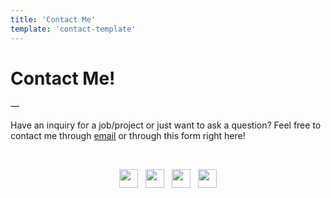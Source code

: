 ```yaml
---
title: 'Contact Me'
template: 'contact-template'
---
```


# Contact Me!

—



Have an inquiry for a job/project or just want to ask a question? Feel free to contact me through [email](mailto:matthew.f.prado@valkyriepcs.com) or through this form right here!


&nbsp;&nbsp;


<p align='center'>
<a href="https://github.com/mapoztate"><img height="30" src="https://user-images.githubusercontent.com/71365470/122693123-4fba5d00-d1ed-11eb-9759-85e584827eb5.png"></a>&nbsp;&nbsp;
<a href="https://twitter.com/mapoztate"><img height="30" src="https://user-images.githubusercontent.com/71365470/122693054-0833d100-d1ed-11eb-9ee5-af4f8efd1746.png"></a>&nbsp;&nbsp;
<a href="https://discord.gg/SWH5NHW"><img height="30" src="https://user-images.githubusercontent.com/71365470/122693230-d40ce000-d1ed-11eb-9928-326dd8ef3778.png"></a>&nbsp;&nbsp;
<a href="https://www.linkedin.com/in/mapoztate/"><img height="30" src="https://user-images.githubusercontent.com/71365470/122693012-d4f14200-d1ec-11eb-8852-4bd223d3b41f.png"></a>
</p>
